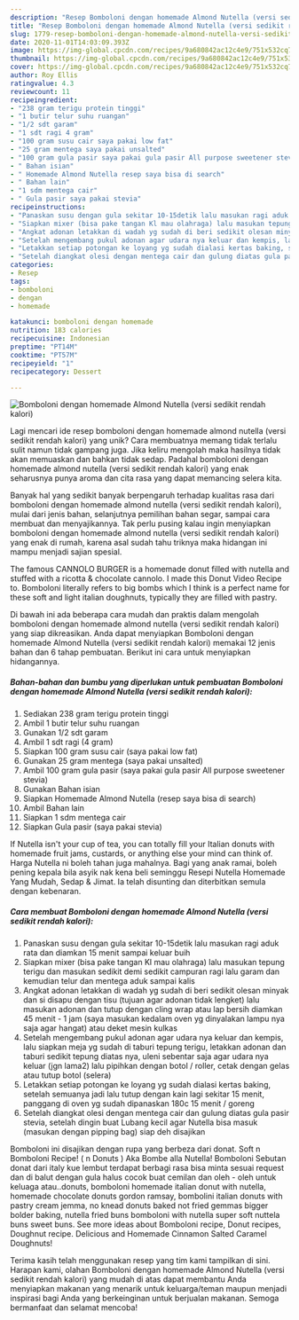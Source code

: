 ```yaml
---
description: "Resep Bomboloni dengan homemade Almond Nutella (versi sedikit rendah kalori) yang Menggugah Selera"
title: "Resep Bomboloni dengan homemade Almond Nutella (versi sedikit rendah kalori) yang Menggugah Selera"
slug: 1779-resep-bomboloni-dengan-homemade-almond-nutella-versi-sedikit-rendah-kalori-yang-menggugah-selera
date: 2020-11-01T14:03:09.393Z
image: https://img-global.cpcdn.com/recipes/9a680842ac12c4e9/751x532cq70/bomboloni-dengan-homemade-almond-nutella-versi-sedikit-rendah-kalori-foto-resep-utama.jpg
thumbnail: https://img-global.cpcdn.com/recipes/9a680842ac12c4e9/751x532cq70/bomboloni-dengan-homemade-almond-nutella-versi-sedikit-rendah-kalori-foto-resep-utama.jpg
cover: https://img-global.cpcdn.com/recipes/9a680842ac12c4e9/751x532cq70/bomboloni-dengan-homemade-almond-nutella-versi-sedikit-rendah-kalori-foto-resep-utama.jpg
author: Roy Ellis
ratingvalue: 4.3
reviewcount: 11
recipeingredient:
- "238 gram terigu protein tinggi"
- "1 butir telur suhu ruangan"
- "1/2 sdt garam"
- "1 sdt ragi 4 gram"
- "100 gram susu cair saya pakai low fat"
- "25 gram mentega saya pakai unsalted"
- "100 gram gula pasir saya pakai gula pasir All purpose sweetener stevia"
- " Bahan isian"
- " Homemade Almond Nutella resep saya bisa di search"
- " Bahan lain"
- "1 sdm mentega cair"
- " Gula pasir saya pakai stevia"
recipeinstructions:
- "Panaskan susu dengan gula sekitar 10-15detik lalu masukan ragi aduk rata dan diamkan 15 menit sampai keluar buih"
- "Siapkan mixer (bisa pake tangan Kl mau olahraga) lalu masukan tepung terigu dan masukan sedikit demi sedikit campuran ragi lalu garam dan kemudian telur dan mentega aduk sampai kalis"
- "Angkat adonan letakkan di wadah yg sudah di beri sedikit olesan minyak dan si disapu dengan tisu (tujuan agar adonan tidak lengket) lalu masukan adonan dan tutup dengan cling wrap atau lap bersih diamkan 45 menit - 1 jam (saya masukan kedalam oven yg dinyalakan lampu nya saja agar hangat) atau deket mesin kulkas"
- "Setelah mengembang pukul adonan agar udara nya keluar dan kempis, lalu siapkan meja yg sudah di taburi tepung terigu, letakkan adonan dan taburi sedikit tepung diatas nya, uleni sebentar saja agar udara nya keluar (jgn lama2) lalu pipihkan dengan botol / roller, cetak dengan gelas atau tutup botol (selera)"
- "Letakkan setiap potongan ke loyang yg sudah dialasi kertas baking, setelah semuanya jadi lalu tutup dengan kain lagi sekitar 15 menit, panggang di oven yg sudah dipanaskan 180c 15 menit / goreng"
- "Setelah diangkat olesi dengan mentega cair dan gulung diatas gula pasir stevia, setelah dingin buat Lubang kecil agar Nutella bisa masuk (masukan dengan pipping bag) siap deh disajikan"
categories:
- Resep
tags:
- bomboloni
- dengan
- homemade

katakunci: bomboloni dengan homemade 
nutrition: 183 calories
recipecuisine: Indonesian
preptime: "PT14M"
cooktime: "PT57M"
recipeyield: "1"
recipecategory: Dessert

---
```



![Bomboloni dengan homemade Almond Nutella (versi sedikit rendah kalori)](https://img-global.cpcdn.com/recipes/9a680842ac12c4e9/751x532cq70/bomboloni-dengan-homemade-almond-nutella-versi-sedikit-rendah-kalori-foto-resep-utama.jpg)

Lagi mencari ide resep bomboloni dengan homemade almond nutella (versi sedikit rendah kalori) yang unik? Cara membuatnya memang tidak terlalu sulit namun tidak gampang juga. Jika keliru mengolah maka hasilnya tidak akan memuaskan dan bahkan tidak sedap. Padahal bomboloni dengan homemade almond nutella (versi sedikit rendah kalori) yang enak seharusnya punya aroma dan cita rasa yang dapat memancing selera kita.

Banyak hal yang sedikit banyak berpengaruh terhadap kualitas rasa dari bomboloni dengan homemade almond nutella (versi sedikit rendah kalori), mulai dari jenis bahan, selanjutnya pemilihan bahan segar, sampai cara membuat dan menyajikannya. Tak perlu pusing kalau ingin menyiapkan bomboloni dengan homemade almond nutella (versi sedikit rendah kalori) yang enak di rumah, karena asal sudah tahu triknya maka hidangan ini mampu menjadi sajian spesial.

The famous CANNOLO BURGER is a homemade donut filled with nutella and stuffed with a ricotta &amp; chocolate cannolo. I made this Donut Video Recipe to. Bomboloni literally refers to big bombs which I think is a perfect name for these soft and light italian doughnuts, typically they are filled with pastry.


Di bawah ini ada beberapa cara mudah dan praktis dalam mengolah bomboloni dengan homemade almond nutella (versi sedikit rendah kalori) yang siap dikreasikan. Anda dapat menyiapkan Bomboloni dengan homemade Almond Nutella (versi sedikit rendah kalori) memakai 12 jenis bahan dan 6 tahap pembuatan. Berikut ini cara untuk menyiapkan hidangannya.

<!--inarticleads1-->

##### Bahan-bahan dan bumbu yang diperlukan untuk pembuatan Bomboloni dengan homemade Almond Nutella (versi sedikit rendah kalori):

1. Sediakan 238 gram terigu protein tinggi
1. Ambil 1 butir telur suhu ruangan
1. Gunakan 1/2 sdt garam
1. Ambil 1 sdt ragi (4 gram)
1. Siapkan 100 gram susu cair (saya pakai low fat)
1. Gunakan 25 gram mentega (saya pakai unsalted)
1. Ambil 100 gram gula pasir (saya pakai gula pasir All purpose sweetener stevia)
1. Gunakan  Bahan isian
1. Siapkan  Homemade Almond Nutella (resep saya bisa di search)
1. Ambil  Bahan lain
1. Siapkan 1 sdm mentega cair
1. Siapkan  Gula pasir (saya pakai stevia)


If Nutella isn&#39;t your cup of tea, you can totally fill your Italian donuts with homemade fruit jams, custards, or anything else your mind can think of. Harga Nutella ni boleh tahan juga mahalnya. Bagi yang anak ramai, boleh pening kepala bila asyik nak kena beli seminggu Resepi Nutella Homemade Yang Mudah, Sedap &amp; Jimat. Ia telah disunting dan diterbitkan semula dengan kebenaran. 

<!--inarticleads2-->

##### Cara membuat Bomboloni dengan homemade Almond Nutella (versi sedikit rendah kalori):

1. Panaskan susu dengan gula sekitar 10-15detik lalu masukan ragi aduk rata dan diamkan 15 menit sampai keluar buih
1. Siapkan mixer (bisa pake tangan Kl mau olahraga) lalu masukan tepung terigu dan masukan sedikit demi sedikit campuran ragi lalu garam dan kemudian telur dan mentega aduk sampai kalis
1. Angkat adonan letakkan di wadah yg sudah di beri sedikit olesan minyak dan si disapu dengan tisu (tujuan agar adonan tidak lengket) lalu masukan adonan dan tutup dengan cling wrap atau lap bersih diamkan 45 menit - 1 jam (saya masukan kedalam oven yg dinyalakan lampu nya saja agar hangat) atau deket mesin kulkas
1. Setelah mengembang pukul adonan agar udara nya keluar dan kempis, lalu siapkan meja yg sudah di taburi tepung terigu, letakkan adonan dan taburi sedikit tepung diatas nya, uleni sebentar saja agar udara nya keluar (jgn lama2) lalu pipihkan dengan botol / roller, cetak dengan gelas atau tutup botol (selera)
1. Letakkan setiap potongan ke loyang yg sudah dialasi kertas baking, setelah semuanya jadi lalu tutup dengan kain lagi sekitar 15 menit, panggang di oven yg sudah dipanaskan 180c 15 menit / goreng
1. Setelah diangkat olesi dengan mentega cair dan gulung diatas gula pasir stevia, setelah dingin buat Lubang kecil agar Nutella bisa masuk (masukan dengan pipping bag) siap deh disajikan


Bomboloni ini disajikan dengan rupa yang berbeza dari donat. Soft n Bomboloni Recipe! ( n Donuts ) Aka Bombe alla Nutella! Bomboloni Sebutan donat dari italy kue lembut terdapat berbagi rasa bisa minta sesuai request dan di balut dengan gula halus cocok buat cemilan dan oleh - oleh untuk keluaga atau..donuts, bomboloni homemade italian donut with nutella, homemade chocolate donuts gordon ramsay, bombolini italian donuts with pastry cream jemma, no knead donuts baked not fried gemmas bigger bolder baking, nutella fried buns bomboloni with nutella super soft nuttela buns sweet buns. See more ideas about Bomboloni recipe, Donut recipes, Doughnut recipe. Delicious and Homemade Cinnamon Salted Caramel Doughnuts! 

Terima kasih telah menggunakan resep yang tim kami tampilkan di sini. Harapan kami, olahan Bomboloni dengan homemade Almond Nutella (versi sedikit rendah kalori) yang mudah di atas dapat membantu Anda menyiapkan makanan yang menarik untuk keluarga/teman maupun menjadi inspirasi bagi Anda yang berkeinginan untuk berjualan makanan. Semoga bermanfaat dan selamat mencoba!
